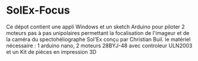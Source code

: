 # SolEx-Focus
Ce dépot contient une appli Windows et un sketch Arduino pour piloter 2 moteurs pas à pas unipolaires permettant la focalisation de l'imageur et de la caméra du spectohéliographe Sol'Ex conçu par Christian Buil.
le matériel nécessaire :
1 arduino nano, 
2 moteurs 28BYJ-48 avec controleur ULN2003 et
un Kit de pièces en impression 3D
